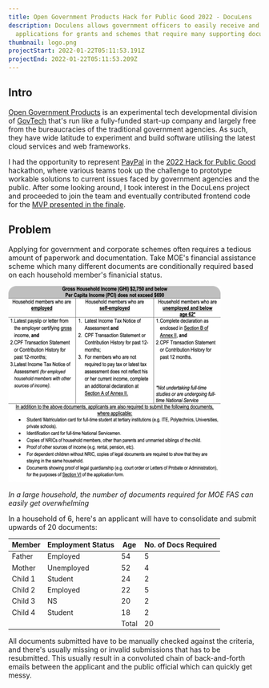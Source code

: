 ```yaml
---
title: Open Government Products Hack for Public Good 2022 - DocuLens
description: Doculens allows government officers to easily receive and view
  applications for grants and schemes that require many supporting documents.
thumbnail: logo.png
projectStart: 2022-01-22T05:11:53.191Z
projectEnd: 2022-01-22T05:11:53.209Z
---
```

## Intro

[Open Government Products](https://www.open.gov.sg/aboutus) is an experimental tech developmental division of [GovTech](https://www.tech.gov.sg/) that's run like a fully-funded start-up company and largely free from the bureaucracies of the traditional government agencies. As such, they have wide latitude to experiment and build software utilising the latest cloud services and web frameworks.

I had the opportunity to represent [PayPal](https://www.paypal.com/) in the [2022 Hack for Public Good](https://www.open.gov.sg/hackathon/2022) hackathon, where various teams took up the challenge to prototype workable solutions to current issues faced by government agencies and the public. After some looking around, I took interest in the DocuLens project and proceeded to join the team and eventually contributed frontend code for the [MVP presented in the finale](https://www.youtube.com/watch?v=GBjewa49nk8).

## Problem

Applying for government and corporate schemes often requires a tedious amount of paperwork and documentation. Take MOE's financial assistance scheme which many different documents are conditionally required based on each household member's finanicial status.

![MOE FAS](1.png "MOE FAS")

*In a large household, the number of documents required for MOE FAS can easily get overwhelming*

In a household of 6, here's an applicant will have to consolidate and submit upwards of 20 documents:

| Member  | Employment Status | Age   | No. of Docs Required |
|---------|-------------------|-------|----------------------|
| Father  | Employed          | 54    | 5                    |
| Mother  | Unemployed        | 52    | 4                    |
| Child 1 | Student           | 24    | 2                    |
| Child 2 | Employed          | 22    | 5                    |
| Child 3 | NS                | 20    | 2                    |
| Child 4 | Student           | 18    | 2                    |
|         |                   | Total | 20                   |

All documents submitted have to be manually checked against the criteria, and there's usually missing or invalid submissions that has to be resubmitted. This usually result in a convoluted chain of back-and-forth emails between the applicant and the public official which can quickly get messy.
